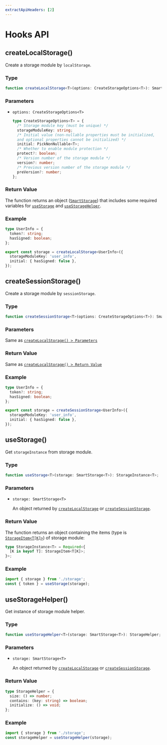 ```yaml
---
extractApiHeaders: [2]
---
```


# Hooks API

## createLocalStorage()

Create a storage module by `localStorage`.

### Type

```ts
function createLocalStorage<T>(options: CreateStorageOptions<T>): SmartStorage<T>;
```

### Parameters

- `options: CreateStorageOptions<T>`

  ```ts
  type CreateStorageOptions<T> = {
    /* Storage module key (must be unique) */
    storageModuleKey: string;
    /* Initial value (non-nullable properties must be initialized, 
    and optional properties cannot be initialized) */
    initial: PickNonNullable<T>;
    /* Whether to enable module protection */
    protect?: boolean;
    /* Version number of the storage module */
    version?: number;
    /* Previous version number of the storage module */
    preVersion?: number;
  };
  ```

### Return Value

The function returns an object ([`SmartStorage`](type-definition/hooks.html#smartstorage)) that includes some required variables for [`useStorage`](#usestorage) and [`useStorageHelper`](#usestoragehelper).

### Example

```ts
type UserInfo = {
  token?: string;
  hasSigned: boolean;
};

export const storage = createLocalStorage<UserInfo>({
  storageModuleKey: 'user_info',
  initial: { hasSigned: false },
});
```

## createSessionStorage()

Create a storage module by `sessionStorage`.

### Type

```ts
function createSessionStorage<T>(options: CreateStorageOptions<T>): SmartStorage<T>;
```

### Parameters

Same as [`createLocalStorage() > Parameters`](#parameters)

### Return Value

Same as [`createLocalStorage() > Return Value`](#return-value)

### Example

```ts
type UserInfo = {
  token?: string;
  hasSigned: boolean;
};

export const storage = createSessionStorage<UserInfo>({
  storageModuleKey: 'user_info',
  initial: { hasSigned: false },
});
```

## useStorage()

Get `storageInstance` from storage module.

### Type

```ts
function useStorage<T>(storage: SmartStorage<T>): StorageInstance<T>;
```

### Parameters

- `storage: SmartStorage<T>`

  An object returned by [`createLocalStorage`](#createlocalstorage) or [`createSessionStorage`](#createsessionstorage).

### Return Value

The function returns an object containing the items (type is [`StorageItem<T[K]>`](type-definition/hooks.html#storageitem)) of storage module:

```ts
type StorageInstance<T> = Required<{
  [K in keyof T]: StorageItem<T[K]>;
}>;
```

### Example

```ts
import { storage } from './storage';
const { token } = useStorage(storage);
```

## useStorageHelper()

Get instance of storage module helper.

### Type

```ts
function useStorageHelper<T>(storage: SmartStorage<T>): StorageHelper;
```

### Parameters

- `storage: SmartStorage<T>`

  An object returned by [`createLocalStorage`](#createlocalstorage) or [`createSessionStorage`](#createsessionstorage).

### Return Value

```ts
type StorageHelper = {
  size: () => number;
  contains: (key: string) => boolean;
  initialize: () => void;
};
```

### Example

```ts
import { storage } from './storage';
const storageHelper = useStorageHelper(storage);
```
